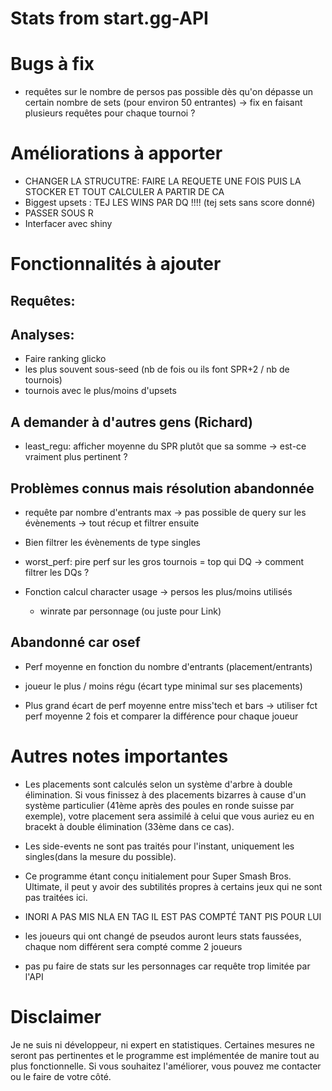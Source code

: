 # Stats from start.gg-API

# Bugs à fix 

- requêtes sur le nombre de persos pas possible dès qu'on dépasse un certain nombre de sets (pour environ 50 entrantes) -> fix en faisant plusieurs requêtes pour chaque tournoi ?

# Améliorations à apporter

- CHANGER LA STRUCUTRE: FAIRE LA REQUETE UNE FOIS PUIS LA STOCKER ET TOUT CALCULER A PARTIR DE CA
- Biggest upsets : TEJ LES WINS PAR DQ !!!! (tej sets sans score donné)
- PASSER SOUS R
- Interfacer avec shiny

# Fonctionnalités à ajouter

## Requêtes:

## Analyses:

- Faire ranking glicko
- les plus souvent sous-seed (nb de fois ou ils font SPR+2 / nb de tournois)
- tournois avec le plus/moins d'upsets 

## A demander à d'autres gens (Richard)

- least_regu: afficher moyenne du SPR plutôt que sa somme -> est-ce vraiment plus pertinent ?

## Problèmes connus mais résolution abandonnée

- requête par nombre d'entrants max -> pas possible de query sur les évènements -> tout récup et filtrer ensuite

- Bien filtrer les évènements de type singles

- worst_perf: pire perf sur les gros tournois = top qui DQ -> comment filtrer les DQs ?

- Fonction calcul character usage 
    -> persos les plus/moins utilisés
    + winrate par personnage (ou juste pour Link)

## Abandonné car osef

- Perf moyenne en fonction du nombre d'entrants (placement/entrants)

- joueur le plus / moins régu (écart type minimal sur ses placements)

- Plus grand écart de perf moyenne entre miss'tech et bars
    -> utiliser fct perf moyenne 2 fois et comparer la différence pour chaque joueur

# Autres notes importantes

- Les placements sont calculés selon un système d'arbre à double élimination. Si vous finissez à des placements bizarres à cause d'un système particulier (41ème après des poules en ronde suisse par exemple), votre placement sera assimilé à celui que vous auriez eu en bracekt à double élimination (33ème dans ce cas).

- Les side-events ne sont pas traités pour l'instant, uniquement les singles(dans la mesure du possible).

- Ce programme étant conçu initialement pour Super Smash Bros. Ultimate, il peut y avoir des subtilités propres à certains jeux qui ne sont pas traitées ici.

- INORI A PAS MIS NLA EN TAG IL EST PAS COMPTÉ TANT PIS POUR LUI

- les joueurs qui ont changé de pseudos auront leurs stats faussées, chaque nom différent sera compté comme 2 joueurs

- pas pu faire de stats sur les personnages car requête trop limitée par l'API

# Disclaimer

Je ne suis ni développeur, ni expert en statistiques. Certaines mesures ne seront pas pertinentes et le programme est implémentée de manire tout au plus fonctionnelle. Si vous souhaitez l'améliorer, vous pouvez me contacter ou le faire de votre côté.
